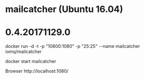 # mailcatcher (Ubuntu 16.04)
# 0.4.20171129.0

docker run -d -t -p "10800:1080" -p "25:25" --name mailcatcher iomq/mailcatcher

docker start mailcatcher


Browser
http://localhost:1080/
